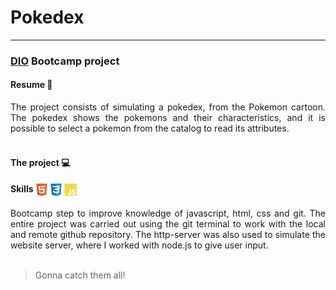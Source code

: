 # Pokedex

---

### [DIO](https://web.dio.me/) Bootcamp project

#### Resume 📑

<div align= "justify">
    The project consists of simulating a pokedex, from the Pokemon cartoon. The pokedex shows the pokemons and their characteristics, and it is possible to select a pokemon from the catalog to read its attributes.
</div><br>

#### The project 💻

<div style="display: inline_block">
    <h4> Skills
    <img align="center" alt="HTML" height="20" width="20" src="https://raw.githubusercontent.com/devicons/devicon/master/icons/html5/html5-original.svg">
    <img align="center" alt="CSS" height="20" width="20" src="https://raw.githubusercontent.com/devicons/devicon/master/icons/css3/css3-original.svg">
    <img align="center" alt="Js" height="20" width="20" src="https://raw.githubusercontent.com/devicons/devicon/master/icons/javascript/javascript-plain.svg">
</div>

<div align= "justify">
    Bootcamp step to improve knowledge of javascript, html, css and git. The entire project was carried out using the git terminal to work with the local and remote github repository. The http-server was also used to simulate the website server, where I worked with node.js to give user input.
</div><br>

> Gonna catch them all!
